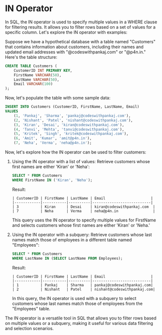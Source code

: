 # IN Operator

In SQL, the IN operator is used to specify multiple values in a WHERE clause for filtering results. It allows you to filter rows based on a set of values for a specific column. Let's explore the IN operator with examples:

Suppose we have a hypothetical database with a table named "Customers" that contains information about customers, including their names and updated email addresses with "@codeswithpankaj.com" or "@p4n.in." Here's the table structure:

```sql
CREATE TABLE Customers (
    CustomerID INT PRIMARY KEY,
    FirstName VARCHAR(50),
    LastName VARCHAR(50),
    Email VARCHAR(100)
);
```

Now, let's populate the table with some sample data:

```sql
INSERT INTO Customers (CustomerID, FirstName, LastName, Email)
VALUES
    (1, 'Pankaj', 'Sharma', 'pankaj@codeswithpankaj.com'),
    (2, 'Nishant', 'Patel', 'nishant@codeswithpankaj.com'),
    (3, 'Kiran', 'Desai', 'kiran@codeswithpankaj.com'),
    (4, 'Tanvi', 'Mehta', 'tanvi@codeswithpankaj.com'),
    (5, 'Kritek', 'Singh', 'kritek@codeswithpankaj.com'),
    (6, 'Amit', 'Kumar', 'amit@p4n.in'),
    (7, 'Neha', 'Verma', 'neha@p4n.in');
```

Now, let's explore how the IN operator can be used to filter customers:

1. Using the IN operator with a list of values:
   Retrieve customers whose first names are either 'Kiran' or 'Neha':

   ```sql
   SELECT * FROM Customers
   WHERE FirstName IN ('Kiran', 'Neha');
   ```

   Result:
   ```
   | CustomerID | FirstName | LastName | Email                     |
   |------------|-----------|----------|---------------------------|
   | 3          | Kiran     | Desai    | kiran@codeswithpankaj.com  |
   | 7          | Neha      | Verma    | neha@p4n.in                |
   ```

   This query uses the IN operator to specify multiple values for FirstName and selects customers whose first names are either 'Kiran' or 'Neha.'

2. Using the IN operator with a subquery:
   Retrieve customers whose last names match those of employees in a different table named "Employees":

   ```sql
   SELECT * FROM Customers
   WHERE LastName IN (SELECT LastName FROM Employees);
   ```

   Result:
   ```
   | CustomerID | FirstName | LastName | Email                     |
   |------------|-----------|----------|---------------------------|
   | 1          | Pankaj    | Sharma   | pankaj@codeswithpankaj.com|
   | 2          | Nishant   | Patel    | nishant@codeswithpankaj.com|
   ```

   In this query, the IN operator is used with a subquery to select customers whose last names match those of employees from the "Employees" table.

The IN operator is a versatile tool in SQL that allows you to filter rows based on multiple values or a subquery, making it useful for various data filtering and selection scenarios.
